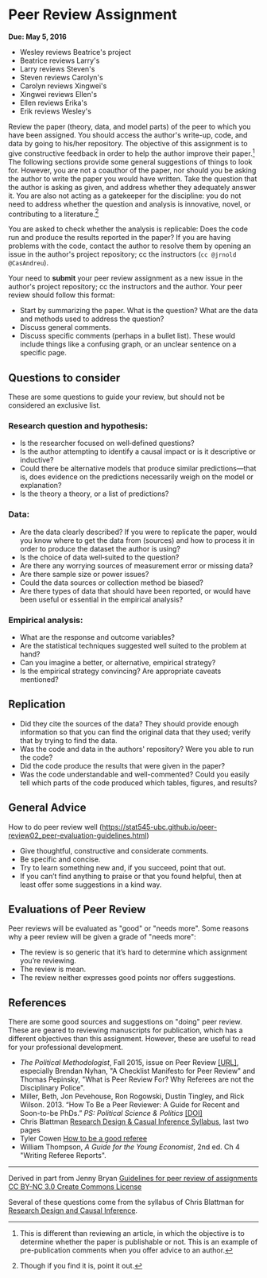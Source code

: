 # Peer Review Assignment
**Due: May 5, 2016**

  - Wesley reviews Beatrice's project
  - Beatrice reviews Larry's
  - Larry reviews Steven's 
  - Steven reviews Carolyn's
  - Carolyn reviews Xingwei's
  - Xingwei reviews Ellen's
  - Ellen reviews Erika's
  - Erik reviews Wesley's 

Review the paper (theory, data, and model parts) of the peer to which you have been assigned. You should access the author's write-up, code, and data by going to his/her repository. 
The objective of this assignment is to give constructive feedback in order to help the author improve their paper.[^1]
The following sections provide some general suggestions of things to look for.
However, you are not a coauthor of the paper, nor should you be asking the author to write the paper you would have written.
Take the question that the author is asking as given, and address whether they adequately answer it.
You are also not acting as a gatekeeper for the discipline: you do not need to address whether the question and analysis is innovative, novel, or contributing to a literature.[^2]

You are asked to check whether the analysis is replicable: Does the code run and produce the results reported in the paper?
If you are having problems with the code, contact the author to resolve them by opening an issue in the author's project repository; cc the instructors (`cc @jrnold @CasAndreu`).

Your need to **submit** your peer review assignment as a new issue in the author's project repository; cc the instructors and the author. Your peer review should follow this format:

- Start by summarizing the paper. What is the question? What are the data and methods used to address the question?
- Discuss general comments.
- Discuss specific comments (perhaps in a bullet list). These would include things like a confusing graph, or an unclear sentence on a specific page.

[^1]: This is different than reviewing an article, in which the objective is to determine whether the paper is publishable or not. This is an example of pre-publication comments when you offer advice to an author.
[^2]: Though if you find it is, point it out.

## Questions to consider

These are some questions to guide your review, but should not be considered an exclusive list.

### Research question and hypothesis:

- Is the researcher focused on well‐defined questions?
- Is the author attempting to identify a causal impact or is it descriptive or inductive?
- Could there be alternative models that produce similar predictions—that is, does evidence on the
predictions necessarily weigh on the model or explanation?
- Is the theory a theory, or a list of predictions?

### Data:

- Are the data clearly described? If you were to replicate the paper, would you know where to get the data from (sources) and how to process it in order to produce the dataset the author is using?
- Is the choice of data well‐suited to the question?
- Are there any worrying sources of measurement error or missing data?
- Are there sample size or power issues?
- Could the data sources or collection method be biased?
- Are there types of data that should have been reported, or would have been useful or essential in the
empirical analysis?

### Empirical analysis:

- What are the response and outcome variables?
- Are the statistical techniques suggested well suited to the problem at hand?
- Can you imagine a better, or alternative, empirical strategy?
- Is the empirical strategy convincing? Are appropriate caveats mentioned?

## Replication

- Did they cite the sources of the data? They should provide enough information so that you can find the original data that they used; verify that by trying to find the data.
- Was the code and data in the authors' repository? Were you able to run the code?
- Did the code produce the results that were given in the paper?
- Was the code understandable and well-commented?
  Could you easily tell which parts of the code produced which tables, figures, and results?


## General Advice

How to do peer review well (https://stat545-ubc.github.io/peer-review02_peer-evaluation-guidelines.html)

- Give thoughtful, constructive and considerate comments.
- Be specific and concise.
- Try to learn something new and, if you succeed, point that out.
- If you can’t find anything to praise or that you found helpful, then at least offer some suggestions in a kind way.

## Evaluations of Peer Review

Peer reviews will be evaluated as "good" or "needs more".
Some reasons why a peer review will be given a grade of "needs more":

- The review is so generic that it’s hard to determine which assignment you’re reviewing.
- The review is mean.
- The review neither expresses good points nor offers suggestions.

## References

There are some good sources and suggestions on "doing" peer review.
These are geared to reviewing manuscripts for publication, which has a different objectives than this assignment.
However, these are useful to read for your professional development.

- *The Political Methodologist*, Fall 2015, issue on Peer Review [[URL]](https://thepoliticalmethodologist.files.wordpress.com/2016/02/tpm_v23_n1.pdf), especially Brendan Nyhan, "A Checklist Manifesto for Peer Review" and Thomas Pepinsky, "What is Peer Review For? Why Referees are not the Disciplinary Police".
- Miller, Beth, Jon Pevehouse, Ron Rogowski, Dustin Tingley, and Rick Wilson. 2013. “How To Be a Peer Reviewer: A Guide for Recent and Soon-to-be PhDs.” *PS: Political Science & Politics* [[DOI]](https://dx.doi.org/10.1017/S104909651200128X)
- Chris Blattman [Research Design & Casual Inference Syllabus](http://chrisblattman.com/files/2009/07/PLSC508-Syllabus-Spring2010.pdf), last two pages
- Tyler Cowen [How to be a good referee](http://marginalrevolution.com/marginalrevolution/2006/10/how_to_be_a_goo.html)
- William Thompson, *A Guide for the Young Economist*, 2nd ed. Ch 4 "Writing Referee Reports".


* * *

Derived in part from Jenny Bryan [Guidelines for peer review of assignments](https://stat545-ubc.github.io/faq.html) [CC BY-NC 3.0 Create Commons License](http://creativecommons.org/licenses/by-nc/3.0/)

Several of these questions come from the syllabus of Chris Blattman for [Research Design and Causal Inference](http://chrisblattman.com/files/2009/07/PLSC508-Syllabus-Spring2010.pdf).
